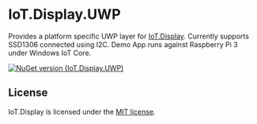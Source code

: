 # IoT.Display.UWP
Provides a platform specific UWP layer for [IoT.Display](https://github.com/serhiiz/IoT.Display). Currently supports SSD1306 connected using I2C. Demo App runs against Raspberry Pi 3 under Windows IoT Core.

[![NuGet version (IoT.Display.UWP)](https://img.shields.io/nuget/v/IoT.Display.UWP.svg?style=flat-square)](https://www.nuget.org/packages/IoT.Display.UWP/)

## License
IoT.Display is licensed under the [MIT license](LICENSE).
